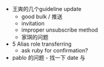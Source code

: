 - 王爽的几个guideline update
	- good bulk / 推送
	- invitation
	- improper unsubscribe method
	- 家琪的问题
- 5 Alias role transferring
	- ask ruby for confirmation?
- pablo 的问题 - 找一下 date 与